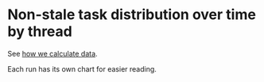 <script setup>

import { data } from "./timeline-thread.data"
import LineChart from "./components/LineChart.vue" 

</script>

# Non-stale task distribution over time by thread

See [how we calculate data](/timeline#how-is-jit-distributed-over-time).

Each run has its own chart for easier reading.

[//]: # (https://github.com/vuejs/vitepress/discussions/1473)
<template v-for="it in data.size">
<h2>{{ it[0] }}</h2>
  
<LineChart :data="it[1]" :endLabel="false" y-format="bytes"/>
</template>